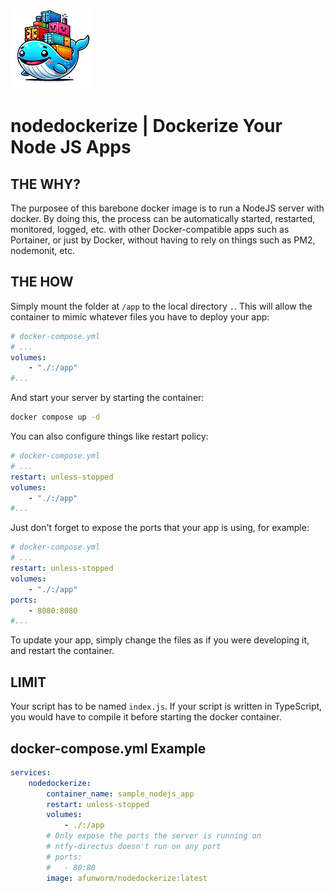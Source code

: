 ![nodedockerize](nodedockerize.png)

# nodedockerize | Dockerize Your Node JS Apps

## THE WHY?

The purposee of this barebone docker image is to run a NodeJS server with docker. By doing this, the process can be automatically started, restarted, monitored, logged, etc. with other Docker-compatible apps such as Portainer, or just by Docker, without having to rely on things such as PM2, nodemonit, etc.

## THE HOW

Simply mount the folder at `/app` to the local directory `.`. This will allow the container to mimic whatever files you have to deploy your app:

```yml
# docker-compose.yml
# ...
volumes:
    - "./:/app"
#...
```

And start your server by starting the container:

```bash
docker compose up -d
```

You can also configure things like restart policy:

```yml
# docker-compose.yml
# ...
restart: unless-stopped
volumes:
    - "./:/app"
#...
```

Just don't forget to expose the ports that your app is using, for example:

```yml
# docker-compose.yml
# ...
restart: unless-stopped
volumes:
    - "./:/app"
ports:
    - 8080:8080
#...
```

To update your app, simply change the files as if you were developing it, and restart the container.

## LIMIT

Your script has to be named `index.js`. If your script is written in TypeScript, you would have to compile it before starting the docker container.

## docker-compose.yml Example

```yaml
services:
    nodedockerize:
        container_name: sample_nodejs_app
        restart: unless-stopped
        volumes:
            - ./:/app
        # Only expose the ports the server is running on
        # ntfy-directus doesn't run on any port
        # ports:
        #   - 80:80
        image: afunworm/nodedockerize:latest
```
